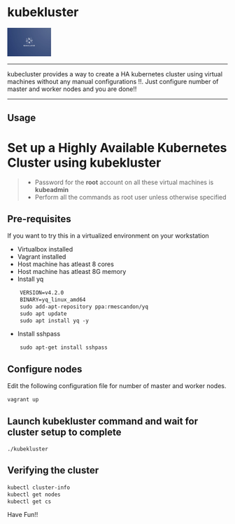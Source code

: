 # kubekluster

<img src="https://github.com/kaliavarun/kubekluster/blob/main/icons/kubekluster.jpg" width="100">

----

kubecluster provides a way to create a HA kubernetes cluster using virtual machines
without any manual configurations !!. Just configure number of master and worker nodes 
and you are done!!

----
## Usage
# Set up a Highly Available Kubernetes Cluster using kubekluster

> * Password for the **root** account on all these virtual machines is **kubeadmin**
> * Perform all the commands as root user unless otherwise specified

## Pre-requisites
If you want to try this in a virtualized environment on your workstation
* Virtualbox installed
* Vagrant installed
* Host machine has atleast 8 cores
* Host machine has atleast 8G memory
* Install yq
```
	VERSION=v4.2.0
	BINARY=yq_linux_amd64
	sudo add-apt-repository ppa:rmescandon/yq
	sudo apt update
	sudo apt install yq -y
```
* Install sshpass
```	
	sudo apt-get install sshpass
```

## Configure nodes
Edit the following configuration file for number of master and worker nodes.
```
vagrant up
```

## Launch kubekluster command and wait for cluster setup to complete
```
./kubekluster
```
## Verifying the cluster
```
kubectl cluster-info
kubectl get nodes
kubectl get cs
```

Have Fun!!
